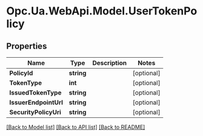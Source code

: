 # Opc.Ua.WebApi.Model.UserTokenPolicy

## Properties

Name | Type | Description | Notes
------------ | ------------- | ------------- | -------------
**PolicyId** | **string** |  | [optional] 
**TokenType** | **int** |  | [optional] 
**IssuedTokenType** | **string** |  | [optional] 
**IssuerEndpointUrl** | **string** |  | [optional] 
**SecurityPolicyUri** | **string** |  | [optional] 

[[Back to Model list]](../README.md#documentation-for-models) [[Back to API list]](../README.md#documentation-for-api-endpoints) [[Back to README]](../README.md)

